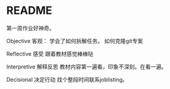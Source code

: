 # README

第一周作业好神奇。

Objective 客观：
学会了如何拆解任务。
如何克隆git专案

Reflective 感受
跟着教材感觉棒棒哒

Interpretive 解释反思
教材内容第一遍看，印象不深刻。在看一遍。

Decisional 决定行动
找个整段时间联系joblisting。
